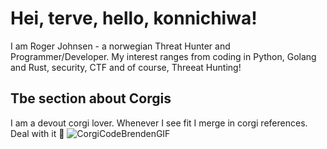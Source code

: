 # Hei, terve, hello, konnichiwa! 

I am Roger Johnsen - a norwegian Threat Hunter and Programmer/Developer. My interest ranges from coding in Python, Golang and Rust, security, CTF and of course, Threeat Hunting! 

## Tbe section about Corgis

I am a devout corgi lover. Whenever I see fit I merge in corgi references. Deal with it 🤣
![CorgiCodeBrendenGIF](https://user-images.githubusercontent.com/45312/226174941-7bdc7d50-edd4-4f72-a2f7-12f09c588a6d.gif)

<!---
rjohnsen/rjohnsen is a ✨ special ✨ repository because its `README.md` (this file) appears on your GitHub profile.
You can click the Preview link to take a look at your changes.
--->
